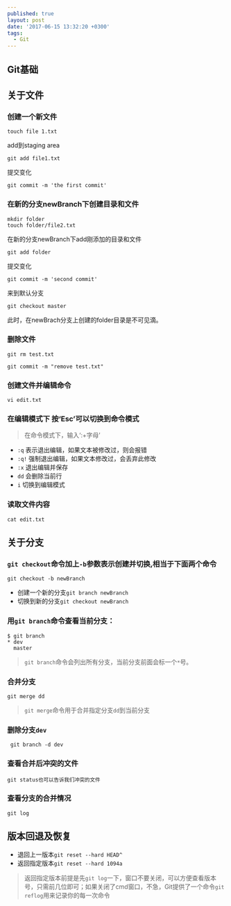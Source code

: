 ```yaml
---
published: true
layout: post
date: '2017-06-15 13:32:20 +0300'
tags:
  - Git
---
```

## Git基础

## 关于文件

### 创建一个新文件

```
touch file 1.txt
```

add到staging area

```
git add file1.txt
```

提交变化

```
git commit -m 'the first commit'
```

### 在新的分支newBranch下创建目录和文件

```
mkdir folder
touch folder/file2.txt
```

在新的分支newBranch下add刚添加的目录和文件

```
git add folder
```

提交变化

```
git commit -m 'second commit'
```

来到默认分支

```
git checkout master
```
此时，在newBrach分支上创建的folder目录是不可见滴。

### 删除文件

```
git rm test.txt

git commit -m "remove test.txt"
```
### 创建文件并编辑命令
```
vi edit.txt 
```

### 在编辑模式下 按‘Esc’可以切换到命令模式

>在命令模式下，输入‘:+字母’

- `:q` 	表示退出编辑，如果文本被修改过，则会报错
- `:q!` 	强制退出编辑，如果文本修改过，会丢弃此修改
- `:x` 	退出编辑并保存
- `dd` 	会删除当前行
- `i` 	切换到编辑模式


### 读取文件内容

```
cat edit.txt
```



## 关于分支

### `git checkout`命令加上`-b`参数表示创建并切换,相当于下面两个命令

```
git checkout -b newBranch
```
- 创建一个新的分支`git branch newBranch`
- 切换到新的分支`git checkout newBranch`

### 用`git branch`命令查看当前分支：

```
$ git branch
* dev
  master
```
>`git branch`命令会列出所有分支，当前分支前面会标一个`*`号。

### 合并分支


```
git merge dd 
```

>`git merge`命令用于合并指定分支`dd`到当前分支

### 删除分支`dev`

```
 git branch -d dev
```
### 查看合并后冲突的文件

```
git status也可以告诉我们冲突的文件
```

### 查看分支的合并情况

```
git log
```

## 版本回退及恢复

- 退回上一版本`git reset --hard HEAD^`
- 返回指定版本`git reset --hard 1094a` 
>返回指定版本前提是先`git log`一下，窗口不要关闭，可以方便查看版本号，只需前几位即可；如果关闭了cmd窗口，不急，Git提供了一个命令`git reflog`用来记录你的每一次命令
